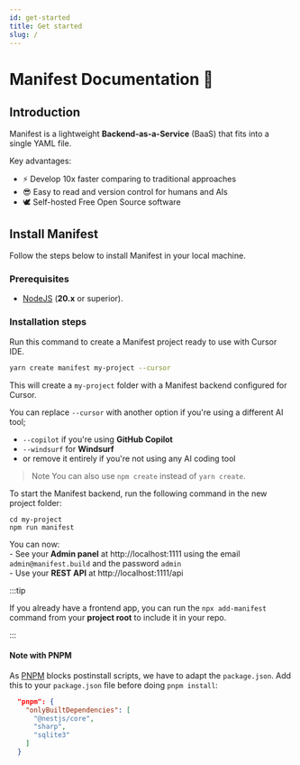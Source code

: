 ```yaml
---
id: get-started
title: Get started
slug: /
---
```


# Manifest Documentation 👋

## Introduction

Manifest is a lightweight **Backend-as-a-Service** (BaaS) that fits into a single YAML file.

Key advantages:

- ⚡ Develop 10x faster comparing to traditional approaches
- 😎 Easy to read and version control for humans and AIs
- 🕊️ Self-hosted Free Open Source software

## Install Manifest

Follow the steps below to install Manifest in your local machine.

### Prerequisites

- [NodeJS](https://nodejs.org/en/) (**20.x** or superior).

### Installation steps

Run this command to create a Manifest project ready to use with Cursor IDE.

```bash
yarn create manifest my-project --cursor
```

This will create a `my-project` folder with a Manifest backend configured for Cursor.

You can replace `--cursor` with another option if you're using a different AI tool;

- `--copilot` if you're using **GitHub Copilot**
- `--windsurf` for **Windsurf**
- or remove it entirely if you're not using any AI coding tool

> Note
> You can also use `npm create` instead of `yarn create`.

To start the Manifest backend, run the following command in the new project folder:

```
cd my-project
npm run manifest
```

You can now:
<br/> - See your **Admin panel** at http://localhost:1111 using the email `admin@manifest.build` and the password `admin`
<br/> - Use your **REST API** at http://localhost:1111/api

:::tip

If you already have a frontend app, you can run the `npx add-manifest` command from your **project root** to include it in your repo.

:::

#### Note with PNPM

As [PNPM](https://pnpm.io/fr/) blocks postinstall scripts, we have to adapt the `package.json`. Add this to your `package.json` file before doing `pnpm install`:

```json
  "pnpm": {
    "onlyBuiltDependencies": [
      "@nestjs/core",
      "sharp",
      "sqlite3"
    ]
  }
```
